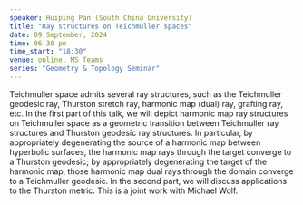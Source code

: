 ```yaml
---
speaker: Huiping Pan (South China University)
title: "Ray structures on Teichmuller spaces"
date: 09 September, 2024
time: 06:30 pm 
time_start: "18:30"
venue: online, MS Teams
series: "Geometry & Topology Seminar"
---
```

Teichmuller space admits several ray structures, such as the Teichmuller geodesic ray, Thurston stretch ray, harmonic map (dual) ray, 
grafting ray, etc. In the first part of this talk, we will depict harmonic map ray structures on Teichmuller space as a geometric 
transition between Teichmuller ray structures and Thurston geodesic ray structures. In particular, by appropriately degenerating the 
source of a harmonic map between hyperbolic surfaces, the harmonic map rays through the target converge to a Thurston geodesic; by 
appropriately degenerating the target of the harmonic map, those harmonic map dual rays through the domain converge to a Teichmuller 
geodesic. In the second part, we will discuss applications to the Thurston metric.  This is a joint work with Michael Wolf. 
